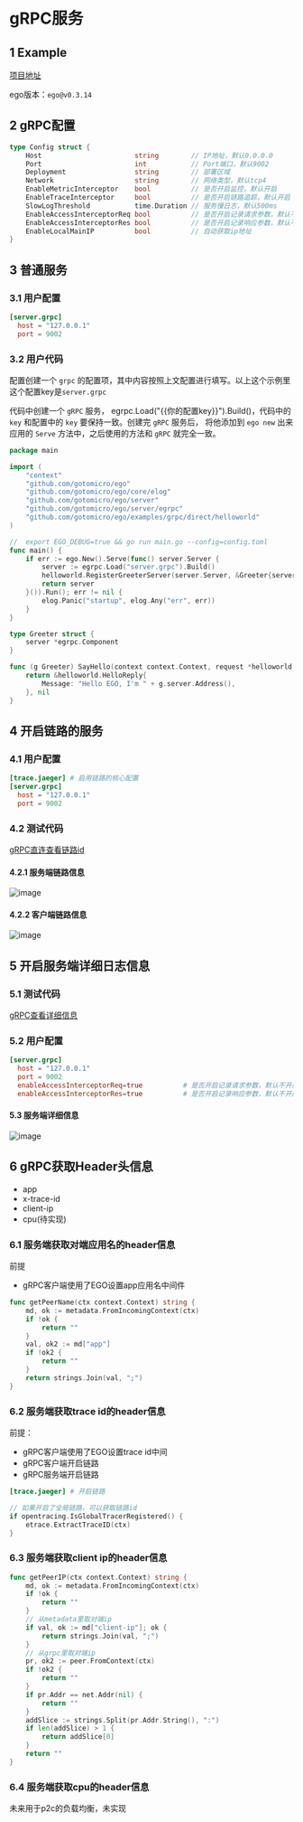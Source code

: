 # gRPC服务
## 1 Example
[项目地址](https://github.com/gotomicro/ego/tree/master/examples/server/http)

ego版本：``ego@v0.3.14``

## 2 gRPC配置
```go
type Config struct {
	Host                       string        // IP地址，默认0.0.0.0
	Port                       int           // Port端口，默认9002
	Deployment                 string        // 部署区域
	Network                    string        // 网络类型，默认tcp4
	EnableMetricInterceptor    bool          // 是否开启监控，默认开启
	EnableTraceInterceptor     bool          // 是否开启链路追踪，默认开启
	SlowLogThreshold           time.Duration // 服务慢日志，默认500ms
	EnableAccessInterceptorReq bool          // 是否开启记录请求参数，默认不开启
	EnableAccessInterceptorRes bool          // 是否开启记录响应参数，默认不开启
	EnableLocalMainIP          bool          // 自动获取ip地址
}
```

## 3 普通服务
### 3.1 用户配置
```toml
[server.grpc]
  host = "127.0.0.1"
  port = 9002
```

### 3.2 用户代码
配置创建一个 ``grpc`` 的配置项，其中内容按照上文配置进行填写。以上这个示例里这个配置key是``server.grpc``

代码中创建一个 ``gRPC`` 服务， egrpc.Load("{{你的配置key}}").Build()，代码中的 ``key`` 和配置中的 ``key`` 要保持一致。创建完 ``gRPC`` 服务后， 将他添加到 ``ego new`` 出来应用的 ``Serve`` 方法中，之后使用的方法和 ``gRPC`` 就完全一致。

```go
package main

import (
	"context"
	"github.com/gotomicro/ego"
	"github.com/gotomicro/ego/core/elog"
	"github.com/gotomicro/ego/server"
	"github.com/gotomicro/ego/server/egrpc"
	"github.com/gotomicro/ego/examples/grpc/direct/helloworld"
)

//  export EGO_DEBUG=true && go run main.go --config=config.toml
func main() {
	if err := ego.New().Serve(func() server.Server {
		server := egrpc.Load("server.grpc").Build()
		helloworld.RegisterGreeterServer(server.Server, &Greeter{server: server})
		return server
	}()).Run(); err != nil {
		elog.Panic("startup", elog.Any("err", err))
	}
}

type Greeter struct {
	server *egrpc.Component
}

func (g Greeter) SayHello(context context.Context, request *helloworld.HelloRequest) (*helloworld.HelloReply, error) {
	return &helloworld.HelloReply{
		Message: "Hello EGO, I'm " + g.server.Address(),
	}, nil
}
```

## 4 开启链路的服务
### 4.1 用户配置
```toml
[trace.jaeger] # 启用链路的核心配置
[server.grpc]
  host = "127.0.0.1"
  port = 9002
```
### 4.2 测试代码
[gRPC直连查看链路id](https://github.com/gotomicro/ego/tree/master/examples/grpc/direct)
#### 4.2.1 服务端链路信息
![image](../../images/trace-server-grpc.png)

#### 4.2.2 客户端链路信息
![image](../../images/trace-client-grpc.png)

## 5 开启服务端详细日志信息
### 5.1 测试代码
[gRPC查看详细信息](https://github.com/gotomicro/ego/tree/master/examples/grpc/direct)

### 5.2 用户配置
```toml
[server.grpc]
  host = "127.0.0.1"
  port = 9002
  enableAccessInterceptorReq=true          # 是否开启记录请求参数，默认不开启
  enableAccessInterceptorRes=true          # 是否开启记录响应参数，默认不开启
```
#### 5.3 服务端详细信息
![image](../../images/server-resp-info.png)

## 6 gRPC获取Header头信息
* app
* x-trace-id
* client-ip
* cpu(待实现)

### 6.1 服务端获取对端应用名的header信息
前提
* gRPC客户端使用了EGO设置app应用名中间件
```go
func getPeerName(ctx context.Context) string {
	md, ok := metadata.FromIncomingContext(ctx)
	if !ok {
		return ""
	}
	val, ok2 := md["app"]
	if !ok2 {
		return ""
	}
	return strings.Join(val, ";")
}
```

### 6.2 服务端获取trace id的header信息
前提：
* gRPC客户端使用了EGO设置trace id中间
* gRPC客户端开启链路
* gRPC服务端开启链路
```toml
[trace.jaeger] # 开启链路
```
```go
// 如果开启了全局链路，可以获取链路id
if opentracing.IsGlobalTracerRegistered() {
    etrace.ExtractTraceID(ctx)
}
```

### 6.3 服务端获取client ip的header信息
```go
func getPeerIP(ctx context.Context) string {
	md, ok := metadata.FromIncomingContext(ctx)
	if !ok {
		return ""
	}
	// 从metadata里取对端ip
	if val, ok := md["client-ip"]; ok {
		return strings.Join(val, ";")
	}
	// 从grpc里取对端ip
	pr, ok2 := peer.FromContext(ctx)
	if !ok2 {
		return ""
	}
	if pr.Addr == net.Addr(nil) {
		return ""
	}
	addSlice := strings.Split(pr.Addr.String(), ":")
	if len(addSlice) > 1 {
		return addSlice[0]
	}
	return ""
}
```
### 6.4 服务端获取cpu的header信息
未来用于p2c的负载均衡，未实现

<Vssue title="Server-grpc" />
